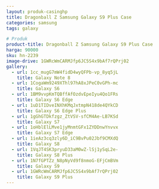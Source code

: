 ```yaml
---
layout: produk-casinghp
title: Dragonball Z Samsung Galaxy S9 Plus Case
categories: samsung
tags: galaxy

# Produk
product-title: Dragonball Z Samsung Galaxy S9 Plus Case
harga: 90000
sku: hn-2239
image-drive: 1GWRcWmCARMJfp6JC5S4x9bAf7rQPrj02
gallery:
  - url: 1cc_mugG7mW4fidD4wyQFPb-vp_8yq5jL
    title: Galaxy Note 8
  - url: 1CogaWm9249XThl97hA8xJPeC0vGPh-mc
    title: Galaxy S6
  - url: 1BM9vvpKmTQBffAfOzdvEpeIyu4Qo1FRs
    title: Galaxy S6 Edge
  - url: 1uD1TIDveINXhKMqJxtmpN418de4QYkCD
    title: Galaxy S6 Edge Plus
  - url: 1gGhGTDkfzgz_ZtVSV-sfCM4Ae-LB7KSd
    title: Galaxy S7
  - url: 1oHblElLMve1jyMnmtGFx1ZYDDnwYnvvx
    title: Galaxy S7 Edge
  - url: 1ieAz3cq3zly6D_iC9BvPu02Jbf9CMXdQ
    title: Galaxy S8
  - url: 1VqJT4SK3pryuD33aM0wZ-lSj1ySqL2e-
    title: Galaxy S8 Plus
  - url: 1N7fGPTZz_N8pNyVd9f8nmoG-EFjCmBVm
    title: Galaxy S9
  - url: 1GWRcWmCARMJfp6JC5S4x9bAf7rQPrj02
    title: Galaxy S9 Plus
---
```

